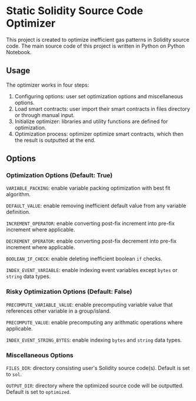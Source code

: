 # Static Solidity Source Code Optimizer
This project is created to optimize inefficient gas patterns in Solidity source code. The main source code of this project is written in Python on Python Notebook.

## Usage
The optimizer works in four steps:
1. Configuring options: user set optimization options and miscellaneous options.
2. Load smart contracts: user import their smart contracts in files directory or through manual input.
3. Initialize optimizer: libraries and utility functions are defined for optimization.
4. Optimization process: optimizer optimize smart contracts, which then the result is outputted at the end.

## Options
### Optimization Options (Default: True)
`VARIABLE_PACKING`: enable variable packing optimization with best fit algorithm.

`DEFAULT_VALUE`: enable removing inefficient default value from any variable definition.

`INCREMENT_OPERATOR`: enable converting post-fix increment into pre-fix increment where applicable.

`DECREMENT_OPERATOR`: enable converting post-fix decrement into pre-fix increment where applicable.

`BOOLEAN_IF_CHECK`: enable deleting inefficient boolean `if` checks.

`INDEX_EVENT_VARIABLE`: enable indexing event variables except `bytes` or `string` data types.

### Risky Optimization Options (Default: False)
`PRECOMPUTE_VARIABLE_VALUE`: enable precomputing variable value that references other variable in a group/island.

`PRECOMPUTE_VALUE`: enable precomputing any arithmatic operations where applicable.

`INDEX_EVENT_STRING_BYTES`: enable indexing `bytes` and `string` data types.

### Miscellaneous Options
`FILES_DIR`: directory consisting user's Solidity source code(s). Default is set to `sol`.

`OUTPUT_DIR`: directory where the optimized source code will be outputted. Default is set to `optimized`.
